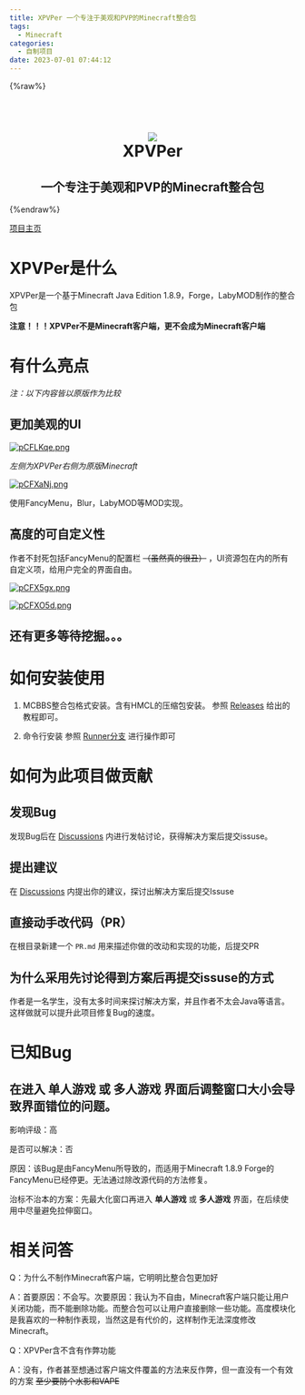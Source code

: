 ```yaml
---
title: XPVPer 一个专注于美观和PVP的Minecraft整合包
tags:
  - Minecraft
categories:
  - 自制项目
date: 2023-07-01 07:44:12
---
```


{%raw%}
<h1 align="center">
  <br>
  <img src="https://s1.ax1x.com/2023/06/07/pCFC7dK.png"/></a>
  <br>
  XPVPer
  <br>
</h1>
<h2 align="center">一个专注于美观和PVP的Minecraft整合包</h2>
{%endraw%}

[项目主页](https://github.com/BlockHaity/XPVPer)

# XPVPer是什么

XPVPer是一个基于Minecraft Java Edition 1.8.9，Forge，LabyMOD制作的整合包

**注意！！！XPVPer不是Minecraft客户端，更不会成为Minecraft客户端**

# 有什么亮点

*注：以下内容皆以原版作为比较*

## 更加美观的UI

[![pCFLKqe.png](https://s1.ax1x.com/2023/06/07/pCFLKqe.png)](https://imgse.com/i/pCFLKqe)

*左侧为XPVPer右侧为原版Minecraft*

[![pCFXaNj.png](https://s1.ax1x.com/2023/06/07/pCFXaNj.png)](https://imgse.com/i/pCFXaNj)

使用FancyMenu，Blur，LabyMOD等MOD实现。

## 高度的可自定义性

作者不封死包括FancyMenu的配置栏 ~~（虽然真的很丑）~~ ，UI资源包在内的所有自定义项，给用户完全的界面自由。

[![pCFX5gx.png](https://s1.ax1x.com/2023/06/07/pCFX5gx.png)](https://imgse.com/i/pCFX5gx)

[![pCFXO5d.png](https://s1.ax1x.com/2023/06/07/pCFXO5d.png)](https://imgse.com/i/pCFXO5d)

## 还有更多等待挖掘。。。

# 如何安装使用

1. MCBBS整合包格式安装。含有HMCL的压缩包安装。
   参照 [Releases](https://github.com/BlockHaity/XPVPer/releases) 给出的教程即可。

2. 命令行安装
   参照 [Runner分支](https://github.com/BlockHaity/XPVPer/tree/Runner) 进行操作即可

# 如何为此项目做贡献

## 发现Bug

发现Bug后在 [Discussions](https://github.com/BlockHaity/XPVPer/discussions) 内进行发帖讨论，获得解决方案后提交issuse。

## 提出建议

在 [Discussions](https://github.com/BlockHaity/XPVPer/discussions) 内提出你的建议，探讨出解决方案后提交Issuse

## 直接动手改代码（PR）

在根目录新建一个 `PR.md` 用来描述你做的改动和实现的功能，后提交PR

## 为什么采用先讨论得到方案后再提交issuse的方式

作者是一名学生，没有太多时间来探讨解决方案，并且作者不太会Java等语言。这样做就可以提升此项目修复Bug的速度。

# 已知Bug

## 在进入 **单人游戏** 或 **多人游戏** 界面后调整窗口大小会导致界面错位的问题。

影响评级：高

是否可以解决：否

原因：该Bug是由FancyMenu所导致的，而适用于Minecraft 1.8.9 Forge的FancyMenu已经停更。无法通过除改源代码的方法修复。

治标不治本的方案：先最大化窗口再进入 **单人游戏** 或 **多人游戏** 界面，在后续使用中尽量避免拉伸窗口。

# 相关问答

Q：为什么不制作Minecraft客户端，它明明比整合包更加好

A：首要原因：不会写。次要原因：我认为不自由，Minecraft客户端只能让用户关闭功能，而不能删除功能。而整合包可以让用户直接删除一些功能。高度模块化是我喜欢的一种制作表现，当然这是有代价的，这样制作无法深度修改Minecraft。

Q：XPVPer含不含有作弊功能

A：没有，作者甚至想通过客户端文件覆盖的方法来反作弊，但一直没有一个有效的方案 ~~至少要防个水影和VAPE~~
